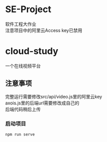 # SE-Project
软件工程大作业  
注意项目中的阿里云Access key已禁用
# cloud-study
一个在线视频平台

## 注意事项
完整运行需要修改src/api/video.js里的阿里云key  
axois.js里的后端url需要修改成自己的  
后端代码稍后上传

### 启动项目
```
npm run serve

```

